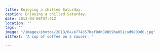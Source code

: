 ```yaml
---
title: Enjoying a chilled Saturday.
caption: Enjoying a chilled Saturday.
date: 2013-04-06T07:41Z
location: ''
tags: ''
image: "/images/photos/2013/04/e774357baf8dd09859ba051cad9803d0.jpg"
altText: 'A cup of coffee on a saucer. '

---
```

